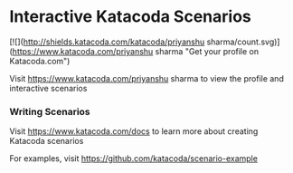 # Interactive Katacoda Scenarios

[![](http://shields.katacoda.com/katacoda/priyanshu sharma/count.svg)](https://www.katacoda.com/priyanshu sharma "Get your profile on Katacoda.com")

Visit https://www.katacoda.com/priyanshu sharma to view the profile and interactive scenarios

### Writing Scenarios
Visit https://www.katacoda.com/docs to learn more about creating Katacoda scenarios

For examples, visit https://github.com/katacoda/scenario-example
